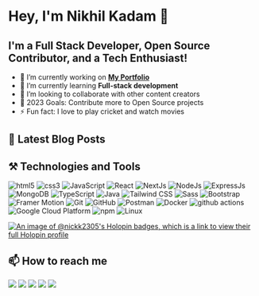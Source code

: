 # Hey, I'm Nikhil Kadam 👋

## I'm a Full Stack Developer, Open Source Contributor, and a Tech Enthusiast!

- 🔭 I’m currently working on [**My Portfolio**](https://nikhilkadam.vercel.app/)
- 🌱 I’m currently learning **Full-stack development**
- 👯 I’m looking to collaborate with other content creators
- 🥅 2023 Goals: Contribute more to Open Source projects
- ⚡ Fun fact: I love to play cricket and watch movies

## 📕 Latest Blog Posts

<!-- BLOGPOSTS:START -->
<!-- BLOGPOSTS:END -->

<!-- ## 📺 Latest YouTube Videos -->

<!-- YOUTUBE:START -->

<!-- - [How to create a custom React Hook](https://www.youtube.com/watch?v=)
- [How to create a custom React Hook](https://www.youtube.com/watch?v=)
- [How to create a custom React Hook](https://www.youtube.com/watch?v=)
- [How to create a custom React Hook](https://www.youtube.com/watch?v=)
- [How to create a custom React Hook](https://www.youtube.com/watch?v=)
YOUTUBE:END -->

## ⚒️ Technologies and Tools

<p>
  <img alt="html5" src="https://img.shields.io/badge/-HTML5-E34F26?style=flat-square&logo=html5&logoColor=white" />
  <img alt="css3" src="https://img.shields.io/badge/-CSS3-1572B6?style=flat-square&logo=css3" />
  <img alt="JavaScript" src="https://img.shields.io/badge/-Javascript-F7DF1E?style=flat-square&logo=javascript&logoColor=black" />
  <img alt="React" src="https://img.shields.io/badge/-React-45b8d8?style=flat-square&logo=react&logoColor=white" />
  <img alt="NextJs" src="https://img.shields.io/badge/-NextJs-000000?style=flat-square&logo=next.js&logoColor=white" />
  <img alt="NodeJs" src="https://img.shields.io/badge/-NodeJs-339933?style=flat-square&logo=node.js&logoColor=white" />
  <img alt="ExpressJs" src="https://img.shields.io/badge/-ExpressJs-000000?style=flat-square&logo=express&logoColor=white" />
  <img alt="MongoDB" src="https://img.shields.io/badge/-MongoDB-47A248?style=flat-square&logo=mongodb&logoColor=white" />
  <img alt="TypeScript" src="https://img.shields.io/badge/-TypeScript-007ACC?style=flat-square&logo=typescript&logoColor=white" />
  <img alt="Java" src="https://img.shields.io/badge/-Java-007396?style=flat-square&logo=java&logoColor=white" />
  <img alt="Tailwind CSS" src="https://img.shields.io/badge/-Tailwind_CSS-38B2AC?style=flat-square&logo=tailwind-css&logoColor=white" />
  <img alt="Sass" src="https://img.shields.io/badge/-Sass-CC6699?style=flat-square&logo=sass&logoColor=white" />
  <img alt="Bootstrap" src="https://img.shields.io/badge/-Bootstrap-563D7C?style=flat-square&logo=bootstrap&logoColor=white" />
  <img alt="Framer Motion" src="https://img.shields.io/badge/-Framer_Motion-0055FF?style=flat-square&logo=framer&logoColor=white" />
  <img alt="Git" src="https://img.shields.io/badge/-Git-F05032?style=flat-square&logo=git&logoColor=white" />
  <img alt="GitHub" src="https://img.shields.io/badge/-GitHub-181717?style=flat-square&logo=github&logoColor=white" />
  <img alt="Postman" src="https://img.shields.io/badge/-Postman-FF6C37?style=flat-square&logo=postman&logoColor=white" />
  <img alt="Docker" src="https://img.shields.io/badge/-Docker-46a2f1?style=flat-square&logo=docker&logoColor=white" />
  <img alt="github actions" src="https://img.shields.io/badge/-Github_Actions-2088FF?style=flat-square&logo=github-actions&logoColor=white" />
  <img alt="Google Cloud Platform" src="https://img.shields.io/badge/-Google_Cloud_Platform-1a73e8?style=flat-square&logo=google-cloud&logoColor=white" />
  <img alt="npm" src="https://img.shields.io/badge/-NPM-CB3837?style=flat-square&logo=npm&logoColor=white" />
  <img alt="Linux" src="https://img.shields.io/badge/-Linux-FCC624?style=flat-square&logo=linux&logoColor=black" />
</p>

[![An image of @nickk2305's Holopin badges, which is a link to view their full Holopin profile](https://holopin.me/nickk2305)](https://holopin.io/@nickk2305)

## 📫 How to reach me

<p>
<img src="https://img.shields.io/badge/-LinkedIn-0077B5?style=round-square&logo=Linkedin&logoColor=white&link=https://www.linkedin.com/in/nikhil-kadam-2b4b1b1b3/" />
<img src="https://img.shields.io/badge/-Twitter-1DA1F2?style=round-square&logo=Twitter&logoColor=white&link=https://twitter.com/nikhil_kadam_" />
<img src="https://img.shields.io/badge/-Instagram-E4405F?style=round-square&logo=Instagram&logoColor=white&link=https://www.instagram.com/nikhil_kadam_/" />
<img src="https://img.shields.io/badge/-Github-181717?style=round-square&logo=Github&logoColor=white&link=https://www.github.com/nikhilkadam" />
<img src="https://img.shields.io/badge/-Hashnode-2962FF?style=round-square&logo=Hashnode&logoColor=white&link=https://www.hashnode.com/@nikhilkadam" />
</p>
